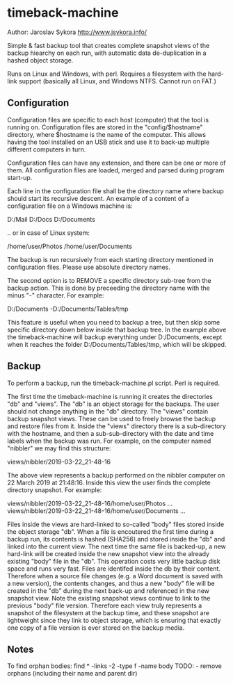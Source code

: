 timeback-machine
================

Author: Jaroslav Sykora <http://www.jsykora.info/>

Simple & fast backup tool that creates complete snapshot views of the backup hiearchy on each run,
with automatic data de-duplication in a hashed object storage.

Runs on Linux and Windows, with perl.
Requires a filesystem with the hard-link support (basically all Linux, and Windows NTFS. Cannot run on FAT.)


Configuration
-------------

Configuration files are specific to each host (computer) that the tool is running on. 
Configuration files are stored in the "config/$hostname" directory, where $hostname is the name of the computer.
This allows having the tool installed on an USB stick and use it to back-up multiple different computers in turn.

Configuration files can have any extension, and there can be one or more of them. All configuration files
are loaded, merged and parsed during program start-up.

Each line in the configuration file shall be the directory name where backup should start its recursive descent.
An example of a content of a configuration file on a Windows machine is:

D:/Mail
D:/Docs
D:/Documents

.. or in case of Linux system:

/home/user/Photos
/home/user/Documents

The backup is run recursively from each starting directory mentioned in configuration files.
Please use absolute directory names.

The second option is to REMOVE a specific directory sub-tree from the backup action.
This is done by preceeding the directory name with the minus "-" character.
For example:

D:/Documents
-D:/Documents/Tables/tmp

This feature is useful when you need to backup a tree, but then skip some specific directory
down below inside that backup tree. In the example above the timeback-machine will backup 
everything under D:/Documents, except when it reaches the folder D:/Documents/Tables/tmp, which will be skipped.


Backup
------

To perform a backup, run the timeback-machine.pl script. Perl is required.

The first time the timeback-machine is running it creates the directories "db" and "views".
The "db" is an object storage for the backups. The user should not change anything in the "db" directory.
The "views" contain backup snapshot views. These can be used to freely browse the backup and restore files from it.
Inside the "views" directory there is a sub-directory with the hostname, and then a sub-sub-directory with the date 
and time labels when the backup was run.
For example, on the computer named "nibbler" we may find this structure:

views/nibbler/2019-03-22_21-48-16

The above view represents a backup performed on the nibbler computer on 22 March 2019 at 21:48:16.
Inside this view the user finds the complete directory snapshot. For example:

views/nibbler/2019-03-22_21-48-16/home/user/Photos ...
views/nibbler/2019-03-22_21-48-16/home/user/Documents ...

Files inside the views are hard-linked to so-called "body" files stored inside the object storage "db".
When a file is encoutered the first time during a backup run, its contents is hashed (SHA256) and stored inside the "db" 
and linked into the current view. The next time the same file is backed-up, a new hard-link will be created inside 
the new snapshot view into the already existing "body" file in the "db". This operation costs very little backup disk
space and runs very fast.
Files are identifed inside the db by their content. Therefore when a source file changes (e.g. a Word document is saved with
a new version), the contents changes, and thus a new "body" file will be created in the "db" during the next
back-up and referenced in the new snapshot view. Note the existing snapshot views continue to link to the previous 
"body" file version. Therefore each view truly represents a snapshot of the filesystem at the backup time,
and these snapshot are lightweight since they link to object storage, which is ensuring that exactly one copy
of a file version is ever stored on the backup media.


Notes
------
To find orphan bodies:
    find *  -links -2 -type f -name body
TODO:
    - remove orphans (including their name and parent dir)
